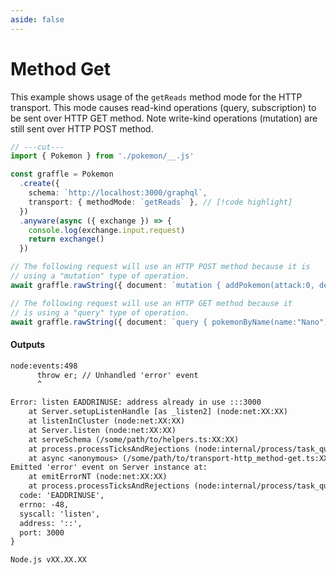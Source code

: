 ```yaml
---
aside: false
---
```


# Method Get

This example shows usage of the `getReads` method mode for the HTTP transport. This mode causes read-kind operations (query, subscription)
to be sent over HTTP GET method. Note write-kind operations (mutation) are still sent over HTTP POST method.

<!-- dprint-ignore-start -->
```ts twoslash
// ---cut---
import { Pokemon } from './pokemon/__.js'

const graffle = Pokemon
  .create({
    schema: `http://localhost:3000/graphql`,
    transport: { methodMode: `getReads` }, // [!code highlight]
  })
  .anyware(async ({ exchange }) => {
    console.log(exchange.input.request)
    return exchange()
  })

// The following request will use an HTTP POST method because it is
// using a "mutation" type of operation.
await graffle.rawString({ document: `mutation { addPokemon(attack:0, defense:0, hp:1, name:"Nano") { name } }` })

// The following request will use an HTTP GET method because it
// is using a "query" type of operation.
await graffle.rawString({ document: `query { pokemonByName(name:"Nano") { hp } }` })
```
<!-- dprint-ignore-end -->

#### Outputs

<!-- dprint-ignore-start -->
```txt
node:events:498
      throw er; // Unhandled 'error' event
      ^

Error: listen EADDRINUSE: address already in use :::3000
    at Server.setupListenHandle [as _listen2] (node:net:XX:XX)
    at listenInCluster (node:net:XX:XX)
    at Server.listen (node:net:XX:XX)
    at serveSchema (/some/path/to/helpers.ts:XX:XX)
    at process.processTicksAndRejections (node:internal/process/task_queues:XX:XX)
    at async <anonymous> (/some/path/to/transport-http_method-get.ts:XX:XX)
Emitted 'error' event on Server instance at:
    at emitErrorNT (node:net:XX:XX)
    at process.processTicksAndRejections (node:internal/process/task_queues:XX:XX) {
  code: 'EADDRINUSE',
  errno: -48,
  syscall: 'listen',
  address: '::',
  port: 3000
}

Node.js vXX.XX.XX
```
<!-- dprint-ignore-end -->
